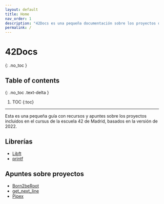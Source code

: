 ```yaml
---
layout: default
title: Home
nav_order: 1
description: "42Docs es una pequeña documentación sobre los proyectos del cursus versión 2022"
permalink: /
---
```


# 42Docs
{: .no_toc }

## Table of contents
{: .no_toc .text-delta }

1. TOC
{:toc}


---

Esta es una pequeña guía con recursos y apuntes sobre los proyectos
incluidos en el cursus de la escuela 42 de Madrid, basados en la
versión de 2022.

## Librerías

- [Libft](./libs/libft.html)
- [printf](./libs/printf.html)

## Apuntes sobre proyectos

- [Born2beRoot](./projects/born2beroot.html)
- [get_next_line](./projects/get_next_line.html)
- [Pipex](./projects/pipex.html)

